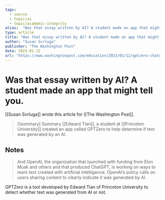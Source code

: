 ```yaml
---
tags:
  - source
  - topic/ai
  - topic/academic-integrity
alias:  "Was that essay written by AI? A student made an app that might tell you."
type: article
title: "Was that essay written by AI? A student made an app that might tell you."
author: "Susan Svrluga"
publisher: "The Washington Post"
date: 2023-01-12
url: "https://www.washingtonpost.com/education/2023/01/12/gptzero-chatgpt-detector-ai/"
---
```

# Was that essay written by AI? A student made an app that might tell you.
[[Susan Svrluga]] wrote this article for [[The Washington Post]].

> [!summary] Summary
> [[Edward Tian]], a student at [[Princeton University]] created an app called GPTZero to help determine if text was generated by an AI.

## Notes
> And OpenAI, the organization that launched with funding from Elon Musk and others and that produced ChatGPT, is working on ways to mark text created with artificial intelligence. OpenAI’s policy calls on users sharing content to clearly indicate it was generated by AI.

GPTZero is a tool developed by Edward Tian of Princeton University to detect whether text was generated from AI or not.